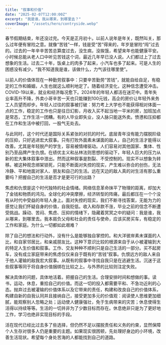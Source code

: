 ```yaml
---
title: "叙事和价值"
date: "2025-02-07T12:00:00Z"
excerpt: "我是谁，我从哪来，到哪里去？"
coverImage: "/assets/hero/contryside.webp"
---
```


春节假期结束，年还没过完。今天是正月初十。以前人说年是年关，既然叫关，那么过年便有冒险之意。就像“苦钱”一样，钱是受“苦”得来的，年岁是冒险“闯”过去的。过去的一年辛辛苦苦总算度过去，没生病，没挨饿，希望来年也能健康平安。小时候总能从老人口中听见苦钱这个词，最近几年早已没人说。人们都过上了过去想象的生活。过去二十年，饭桌上的肉多了起来，小汽车也多了起来。可是人生的困惑没有减少。“我不知道我是谁，该做什么，力气该往哪里使”。

以前人的价值体现在一种勤劳叙事中：只要辛苦勤劳“苦钱”，就能自给自足，有稳定的工作和婚姻，人生也就这么顺利地定了。随着经济变化，这种信念遭受冲击。COVID-19以来，就业和经济每况愈下。2024年的年轻人都活在迷茫中。青年失业率高升不降，外卖小哥辛苦一天也只能赚到100元钱，高企的房价让年轻外来务工人员望而却步。年轻人过往的叙事被打破：努力考上大学也不能获得相对体面一点的工作，稳定的工作也只是往日幻影，月收入买不起当地一平米的房，加班加点是常态，工作生活一团糟。有的人毕业即失业，没人脉只能送外卖。愤懑和压抑都在工作和生活中被打回，一股气无处去。

与此同时，这个时代还是国际关系紧张的对抗的时代。底层青年没有能力摆脱阶级的压抑，只好逃进宏大叙事。只有打败外面素未谋面的敌人，自己的生活才能得以改善。尤其是年轻脱产的学生，容易被情绪驱动。人们容易对其他国家、集体、性别乃至品牌产生仇恨。在绩优主义和丛林法则思想的驱动下，年轻人巨大的压力从新的宏大集体叙事中泄出。然而这种叙事是割裂、不受控制的。现实不以想象为转移。被这种观念绑架锁死，只能不断面对失控的现实，产生难以弥合的创伤，无法冷静、平和地面对家人、朋友和自己的生活。远在天边的敌人真的对生活有那么重要吗？把握自己的生活是否才是更可行的出路？

焦虑和仇恨是这个时代独特的社会情绪。网络信息革命抹平了物理的距离，却加大了金钱和物质的鸿沟。全球化的冲突摩擦，经济转型的阵痛，最后都压在一个个没有从时代中受益的年轻人身上。面对失控的现实，我们不断寻找答案，无能为力的感觉让我们怀疑自身的价值，自我贬低。收入和存款不涨，毕业之前的信念不断遭受挑战。躁动、苦闷、焦虑、压抑的情绪下，隐藏着冥冥之中的疑问：我是谁，我从哪来，到哪里去。我本肩负父母和社会的责任与使命，应该买房买车，有稳定的工作和家庭。为什么一切都如此艰难？

除了自己的想法和行动外，没有什么是能够独自掌控的。和大洋彼岸素未谋面的人比，和自家邻居比，和亲戚朋友比。这种下意识比较的根源来自于从小被灌输到大的特定人生价值和叙事。工作、交友种种不顺利只是自己生活的一部分。买不起房车，没有成立家庭带来的焦虑仅仅来自于既有的“苦钱”叙事。仇恨远方的敌人来自于他人灌输的敌我宏大叙事。从既有的叙事中寻找自我只是在逃避生活。沉迷于这些叙事等同于将自身价值捆绑在比较之上。与外界的比较则注定失败。

解决具体的问题，具体地活着。把握自己的生活。合理安排时间和想做的事。读书，运动，休息，重拾自己的价值。而这一切的投入都需要平和、不急功近利的心态。抛弃过去被灌输的价值体系以及它带来的责任，构建和改良自己的价值体系，构建自新的自我认同并且接纳自己，接受更加多元的价值观：阅读使人思维更加细腻，能观察别人忽略之处；运动使人健康强壮，免于生病带来的灾苦；休息使得生活得以持续等等。生活的一切并非为了少数目标而存在。休息绝非只是为了更好地工作，学习也绝非实现目标的手段。

活在现代已经比过去多了些选择，但仍然不足以摆脱责任和义务的约束，显然保障个人生存对很多人仍是重要的主题。如果现实很困顿，先处理好身边的小环境，改善生活现状。希望每个身处苦海的人都能找到自己的道路。
